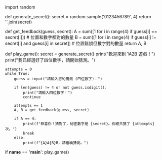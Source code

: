 import random

def generate_secret():
    secret = random.sample('0123456789', 4)
    return ''.join(secret)

def get_feedback(guess, secret):
    A = sum([1 for i in range(4) if guess[i] == secret[i]])  # 位置和數字都對的數量
    B = sum([1 for i in range(4) if guess[i] != secret[i] and guess[i] in secret])  # 位置錯誤但數字對的數量
    return A, B

def play_game():
    secret = generate_secret()
    print("歡迎來到 1A2B 遊戲！")
    print("我已經選好了四位數字，請開始猜測。")
    
    attempts = 0
    while True:
        guess = input("請輸入您的猜測 (四位數字)：")
  
        if len(guess) != 4 or not guess.isdigit():
            print("請輸入四位數字！")
            continue
        
        attempts += 1
        A, B = get_feedback(guess, secret)
        
        if A == 4:
            print(f"恭喜你！猜對了，秘密數字是 {secret}。你總共猜了 {attempts} 次。")
            break
        else:
            print(f"{A}A{B}B，請繼續猜測。")

if __name__ == '__main__':
    play_game()
